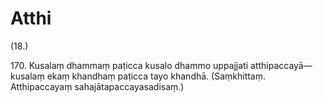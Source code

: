 # Atthi

(18.)

170\. Kusalaṃ dhammaṃ paṭicca kusalo dhammo uppajjati atthipaccayā—  kusalaṃ ekaṃ khandhaṃ paṭicca tayo khandhā. (Saṃkhittaṃ. Atthipaccayaṃ sahajātapaccayasadisaṃ.)
